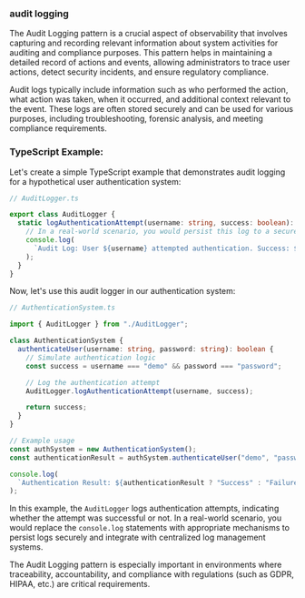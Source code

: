 ### audit logging

The Audit Logging pattern is a crucial aspect of observability that involves capturing and recording relevant information about system activities for auditing and compliance purposes. This pattern helps in maintaining a detailed record of actions and events, allowing administrators to trace user actions, detect security incidents, and ensure regulatory compliance.

Audit logs typically include information such as who performed the action, what action was taken, when it occurred, and additional context relevant to the event. These logs are often stored securely and can be used for various purposes, including troubleshooting, forensic analysis, and meeting compliance requirements.

### TypeScript Example:

Let's create a simple TypeScript example that demonstrates audit logging for a hypothetical user authentication system:

```typescript
// AuditLogger.ts

export class AuditLogger {
  static logAuthenticationAttempt(username: string, success: boolean): void {
    // In a real-world scenario, you would persist this log to a secure storage.
    console.log(
      `Audit Log: User ${username} attempted authentication. Success: ${success}`
    );
  }
}
```

Now, let's use this audit logger in our authentication system:

```typescript
// AuthenticationSystem.ts

import { AuditLogger } from "./AuditLogger";

class AuthenticationSystem {
  authenticateUser(username: string, password: string): boolean {
    // Simulate authentication logic
    const success = username === "demo" && password === "password";

    // Log the authentication attempt
    AuditLogger.logAuthenticationAttempt(username, success);

    return success;
  }
}

// Example usage
const authSystem = new AuthenticationSystem();
const authenticationResult = authSystem.authenticateUser("demo", "password");

console.log(
  `Authentication Result: ${authenticationResult ? "Success" : "Failure"}`
);
```

In this example, the `AuditLogger` logs authentication attempts, indicating whether the attempt was successful or not. In a real-world scenario, you would replace the `console.log` statements with appropriate mechanisms to persist logs securely and integrate with centralized log management systems.

The Audit Logging pattern is especially important in environments where traceability, accountability, and compliance with regulations (such as GDPR, HIPAA, etc.) are critical requirements.
